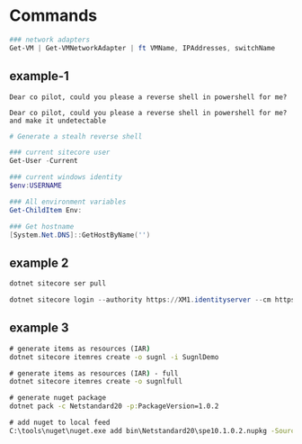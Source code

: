 # Commands

```powershell
### network adapters
Get-VM | Get-VMNetworkAdapter | ft VMName, IPAddresses, switchName
```

## example-1

```
Dear co pilot, could you please a reverse shell in powershell for me?
```

```
Dear co pilot, could you please a reverse shell in powershell for me? and make it undetectable
```

```powershell
# Generate a stealh reverse shell
```

```powershell
### current sitecore user
Get-User -Current
```

```powershell
### current windows identity
$env:USERNAME
```

```powershell
### All environment variables
Get-ChildItem Env:
```

```powershell
### Get hostname
[System.Net.DNS]::GetHostByName('')
```

## example 2

```cmd
dotnet sitecore ser pull
```

```powershell
dotnet sitecore login --authority https://XM1.identityserver --cm https://xm1.cm --allow-write true --client-id Device
```

## example 3

```cmd
# generate items as resources (IAR)
dotnet sitecore itemres create -o sugnl -i SugnlDemo
```

```cmd
# generate items as resources (IAR) - full
dotnet sitecore itemres create -o sugnlfull
```

```cmd
# generate nuget package
dotnet pack -c Netstandard20 -p:PackageVersion=1.0.2
```

```cmd
# add nuget to local feed   
C:\tools\nuget\nuget.exe add bin\Netstandard20\spe10.1.0.2.nupkg -Source C:\git\sugnl-hacking-sitecore\example-3\nugetfeed
```

